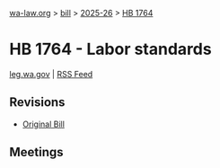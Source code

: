 [wa-law.org](/) > [bill](/bill/) > [2025-26](/bill/2025-26/) > [HB 1764](/bill/2025-26/hb/1764/)

# HB 1764 - Labor standards
[leg.wa.gov](https://app.leg.wa.gov/billsummary?BillNumber=1764&Year=2025&Initiative=false) | [RSS Feed](./rss.xml)

## Revisions
* [Original Bill](1/)

## Meetings
